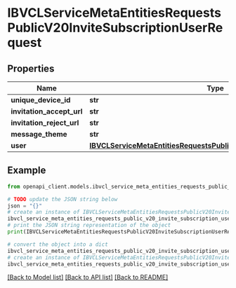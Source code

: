 # IBVCLServiceMetaEntitiesRequestsPublicV20InviteSubscriptionUserRequest


## Properties

Name | Type | Description | Notes
------------ | ------------- | ------------- | -------------
**unique_device_id** | **str** |  | [optional] 
**invitation_accept_url** | **str** |  | [optional] 
**invitation_reject_url** | **str** |  | [optional] 
**message_theme** | **str** |  | [optional] 
**user** | [**IBVCLServiceMetaEntitiesRequestsPublicV20InviteSubscriptionUserItem**](IBVCLServiceMetaEntitiesRequestsPublicV20InviteSubscriptionUserItem.md) |  | [optional] 

## Example

```python
from openapi_client.models.ibvcl_service_meta_entities_requests_public_v20_invite_subscription_user_request import IBVCLServiceMetaEntitiesRequestsPublicV20InviteSubscriptionUserRequest

# TODO update the JSON string below
json = "{}"
# create an instance of IBVCLServiceMetaEntitiesRequestsPublicV20InviteSubscriptionUserRequest from a JSON string
ibvcl_service_meta_entities_requests_public_v20_invite_subscription_user_request_instance = IBVCLServiceMetaEntitiesRequestsPublicV20InviteSubscriptionUserRequest.from_json(json)
# print the JSON string representation of the object
print(IBVCLServiceMetaEntitiesRequestsPublicV20InviteSubscriptionUserRequest.to_json())

# convert the object into a dict
ibvcl_service_meta_entities_requests_public_v20_invite_subscription_user_request_dict = ibvcl_service_meta_entities_requests_public_v20_invite_subscription_user_request_instance.to_dict()
# create an instance of IBVCLServiceMetaEntitiesRequestsPublicV20InviteSubscriptionUserRequest from a dict
ibvcl_service_meta_entities_requests_public_v20_invite_subscription_user_request_from_dict = IBVCLServiceMetaEntitiesRequestsPublicV20InviteSubscriptionUserRequest.from_dict(ibvcl_service_meta_entities_requests_public_v20_invite_subscription_user_request_dict)
```
[[Back to Model list]](../README.md#documentation-for-models) [[Back to API list]](../README.md#documentation-for-api-endpoints) [[Back to README]](../README.md)


